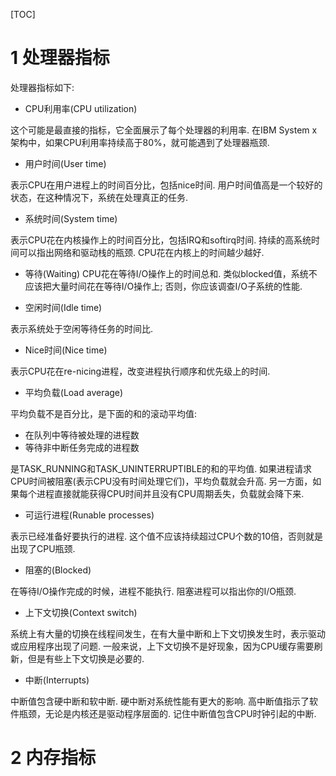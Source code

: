 [TOC]

# 1 处理器指标

处理器指标如下: 

- CPU利用率(CPU utilization)

这个可能是最直接的指标，它全面展示了每个处理器的利用率. 在IBM System x架构中，如果CPU利用率持续高于80%，就可能遇到了处理器瓶颈. 

- 用户时间(User time)

表示CPU在用户进程上的时间百分比，包括nice时间. 用户时间值高是一个较好的状态，在这种情况下，系统在处理真正的任务. 

- 系统时间(System time)

表示CPU花在内核操作上的时间百分比，包括IRQ和softirq时间. 持续的高系统时间可以指出网络和驱动栈的瓶颈. CPU花在内核上的时间越少越好. 

- 等待(Waiting)
CPU花在等待I/O操作上的时间总和. 类似blocked值，系统不应该把大量时间花在等待I/O操作上; 否则，你应该调查I/O子系统的性能. 

- 空闲时间(Idle time)

表示系统处于空闲等待任务的时间比. 

- Nice时间(Nice time)

表示CPU花在re-nicing进程，改变进程执行顺序和优先级上的时间. 

- 平均负载(Load average)

平均负载不是百分比，是下面的和的滚动平均值: 

- 在队列中等待被处理的进程数
- 等待非中断任务完成的进程数

是TASK\_RUNNING和TASK\_UNINTERRUPTIBLE的和的平均值. 如果进程请求CPU时间被阻塞(表示CPU没有时间处理它们)，平均负载就会升高. 另一方面，如果每个进程直接就能获得CPU时间并且没有CPU周期丢失，负载就会降下来. 

- 可运行进程(Runable processes)

表示已经准备好要执行的进程. 这个值不应该持续超过CPU个数的10倍，否则就是出现了CPU瓶颈. 

- 阻塞的(Blocked)

在等待I/O操作完成的时候，进程不能执行. 阻塞进程可以指出你的I/O瓶颈. 

- 上下文切换(Context switch)

系统上有大量的切换在线程间发生，在有大量中断和上下文切换发生时，表示驱动或应用程序出现了问题. 一般来说，上下文切换不是好现象，因为CPU缓存需要刷新，但是有些上下文切换是必要的. 

- 中断(Interrupts)

中断值包含硬中断和软中断. 硬中断对系统性能有更大的影响. 高中断值指示了软件瓶颈，无论是内核还是驱动程序层面的. 记住中断值包含CPU时钟引起的中断. 

# 2 内存指标
